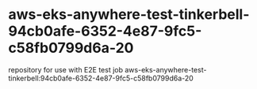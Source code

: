 # aws-eks-anywhere-test-tinkerbell-94cb0afe-6352-4e87-9fc5-c58fb0799d6a-20
repository for use with E2E test job aws-eks-anywhere-test-tinkerbell:94cb0afe-6352-4e87-9fc5-c58fb0799d6a-20
